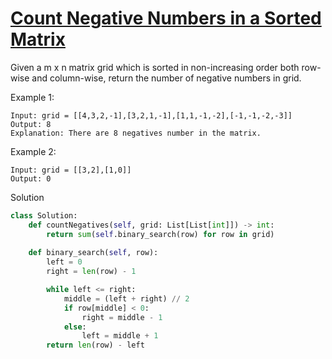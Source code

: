 # [Count Negative Numbers in a Sorted Matrix](https://leetcode.com/problems/count-negative-numbers-in-a-sorted-matrix/)

Given a m x n matrix grid which is sorted in non-increasing order both row-wise and column-wise, return the number of 
negative numbers in grid.

Example 1:
```
Input: grid = [[4,3,2,-1],[3,2,1,-1],[1,1,-1,-2],[-1,-1,-2,-3]]
Output: 8
Explanation: There are 8 negatives number in the matrix.
```
Example 2:
```
Input: grid = [[3,2],[1,0]]
Output: 0
```
Solution
```python
class Solution:
    def countNegatives(self, grid: List[List[int]]) -> int:
        return sum(self.binary_search(row) for row in grid)
    
    def binary_search(self, row):
        left = 0
        right = len(row) - 1

        while left <= right:
            middle = (left + right) // 2
            if row[middle] < 0:
                right = middle - 1
            else:
                left = middle + 1
        return len(row) - left
```